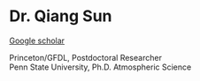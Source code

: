 # Dr. Qiang Sun

[Google scholar](https://scholar.google.com/citations?user=IoIjsH8AAAAJ&hl=en&oi=sra)  
  
Princeton/GFDL, Postdoctoral Researcher  
Penn State University, Ph.D. Atmospheric Science  
